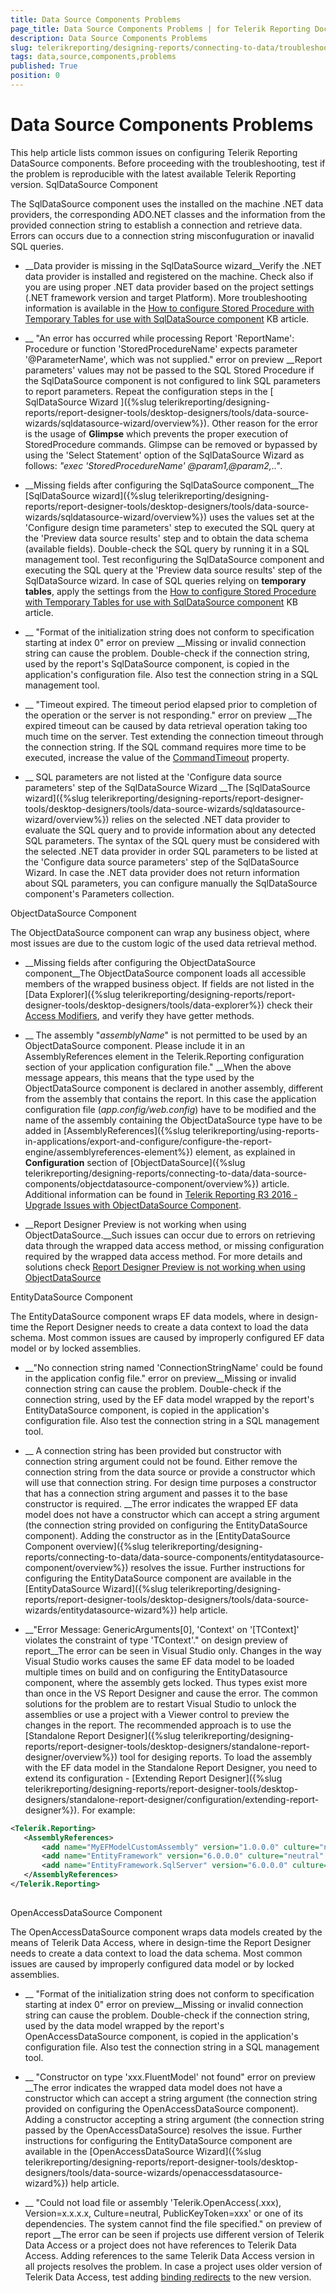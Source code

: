 ```yaml
---
title: Data Source Components Problems
page_title: Data Source Components Problems | for Telerik Reporting Documentation
description: Data Source Components Problems
slug: telerikreporting/designing-reports/connecting-to-data/troubleshooting/data-source-components-problems
tags: data,source,components,problems
published: True
position: 0
---
```


# Data Source Components Problems



This help article lists common issues on configuring Telerik Reporting DataSource components.
        Before proceeding with the troubleshooting, test if the problem is reproducible with the latest
        available Telerik Reporting version.
      SqlDataSource Component

The SqlDataSource component uses the installed on the machine .NET data providers,
          the corresponding ADO.NET classes and the information from the provided connection string
          to establish a connection and retrieve data. Errors can occurs due to a connection string
          misconfuguration or inavalid SQL queries.
        

* __Data provider is missing in the SqlDataSource wizard__Verify the .NET data provider is installed and registered on the machine. Check also if you are using proper .NET data provider
              based on the project settings (.NET framework version and target Platform). More troubleshooting information is available in the [How to configure Stored Procedure with Temporary Tables for use with SqlDataSource component](http://www.telerik.com/support/kb/reporting/details/how-to-configure-stored-procedure-with-temporary-tables-for-use-with-sqldatasource-component) KB article.
            

* __                "An error has occurred while processing Report 'ReportName': Procedure or function 'StoredProcedureName' expects parameter
                '@ParameterName', which was not supplied." error on preview
              __Report parameters' values may not be passed to the SQL Stored Procedure if the SqlDataSource component is not configured
              to link SQL parameters to report parameters. Repeat the configuration steps in the [
                SqlDataSource Wizard
              ]({%slug telerikreporting/designing-reports/report-designer-tools/desktop-designers/tools/data-source-wizards/sqldatasource-wizard/overview%}).
            Other reason for the error is the usage of __Glimpse__ which prevents the proper execution of StoredProcedure commands.
              Glimpse can be removed or bypassed by using the 'Select Statement' option of the SqlDataSource Wizard as follows:
              *"exec 'StoredProcedureName' @param1,@param2,.."*.
            

* __Missing fields after configuring the SqlDataSource component__The [SqlDataSource wizard]({%slug telerikreporting/designing-reports/report-designer-tools/desktop-designers/tools/data-source-wizards/sqldatasource-wizard/overview%}) uses the values set at the 'Configure design time parameters' step
              to executed the SQL query at the 'Preview data source results' step and to obtain the data schema (available fields).
              Double-check the SQL query by running it in a SQL management tool. Test reconfiguring the SqlDataSource component and executing the SQL query at the
              'Preview data source results' step of the SqlDataSource wizard.
              In case of SQL queries relying on __temporary tables__, apply the settings from the [How to configure Stored Procedure with Temporary Tables for use with SqlDataSource component](http://www.telerik.com/support/kb/reporting/details/how-to-configure-stored-procedure-with-temporary-tables-for-use-with-sqldatasource-component) KB article.
            

* __                "Format of the initialization string does not conform to specification starting at index 0" error on preview
              __Missing or invalid connection string can cause the problem. Double-check if the connection string,
              used by the report's SqlDataSource component, is copied in the application's configuration file.
              Also test the connection string in a SQL management tool.
            

* __                "Timeout expired. The timeout period elapsed prior to completion of the operation or the server is not responding."
                error on preview
              __The expired timeout can be caused by data retrieval operation taking too much time on the server. Test extending the connection
              timeout through the connection string. If the SQL command requires more time to be executed, increase the value of the
              [CommandTimeout](/reporting/api/Telerik.Reporting.SqlDataSource#Telerik_Reporting_SqlDataSource_CommandTimeout) property.
            

* __                SQL parameters are not listed at the 'Configure data source parameters' step of the SqlDataSource Wizard
              __The [SqlDataSource wizard]({%slug telerikreporting/designing-reports/report-designer-tools/desktop-designers/tools/data-source-wizards/sqldatasource-wizard/overview%}) relies on the selected .NET data provider
              to evaluate the SQL query and to provide information about any detected SQL parameters. The syntax of the SQL query must be
              considered with the selected .NET data provider in order SQL parameters to be listed at the 'Configure data source parameters'
              step of the SqlDataSource Wizard. In case the .NET data provider does not return information about SQL parameters, you can configure
              manually the SqlDataSource component's Parameters collection.
            

ObjectDataSource Component

The ObjectDataSource component can wrap any business object, where most issues are due to the custom
          logic of the used data retrieval method.
        

* __Missing fields after configuring the ObjectDataSource component__The ObjectDataSource component loads all accessible members of the wrapped business object.
              If fields are not listed in the [Data Explorer]({%slug telerikreporting/designing-reports/report-designer-tools/desktop-designers/tools/data-explorer%})              check their [Access Modifiers](https://msdn.microsoft.com/en-us/library/ms173121.aspx), and verify they have getter methods.
            

* __                The assembly "*assemblyName*" is not permitted to be used by an ObjectDataSource component.
                Please include it in an AssemblyReferences element in the Telerik.Reporting configuration section of your application configuration file."
              __When the above message appears, this means that the type used by the ObjectDataSource component is declared in another assembly,
              different from the assembly that contains the report. In this case the application configuration file (*app.config/web.config*)
              have to be modified and the name of the assembly containing the ObjectDataSource type have to be added in [AssemblyReferences]({%slug telerikreporting/using-reports-in-applications/export-and-configure/configure-the-report-engine/assemblyreferences-element%}) element,
              as explained in __Configuration__ section of [ObjectDataSource]({%slug telerikreporting/designing-reports/connecting-to-data/data-source-components/objectdatasource-component/overview%}) article.
            Additional information can be found in [Telerik Reporting R3 2016 - Upgrade Issues with ObjectDataSource Component](http://www.telerik.com/support/kb/reporting/details/telerik-reporting-r3-2016---upgrade-issues-with-objectdatasource-component).
            

* __Report Designer Preview is not working when using ObjectDataSource.__Such issues can occur due to errors on retrieving data through the wrapped data access method,
              or missing configuration required by the wrapped data access method. For more details and solutions check [Report Designer Preview is not working when using ObjectDataSource](http://www.telerik.com/support/kb/reporting/details/visual-studio-preview-is-not-working-when-using-objectdatasource)

EntityDataSource Component

The EntityDataSource component wraps EF data models, where in design-time the Report Designer needs to create a data context to load the data schema.
          Most common issues are caused by improperly configured EF data model or by locked assemblies.
        

* __"No connection string named 'ConnectionStringName' could be found in the application config file." error on preview__Missing or invalid connection string can cause the problem. Double-check if the connection string,
              used by the EF data model wrapped by the report's EntityDataSource component, is copied in the application's configuration file.
              Also test the connection string in a SQL management tool.
            

* __                A connection string has been provided but constructor with connection string argument could not be found.
                Either remove the connection string from the data source or provide a constructor which will use that connection string.
                For design time purposes a constructor that has a connection string argument and passes it to the base constructor is required.
              __The error indicates the wrapped EF data model does not have a constructor which can accept a string argument
              (the connection string provided on configuring the EntityDataSource component). Adding the constructor as in the
              [EntityDataSource Component overview]({%slug telerikreporting/designing-reports/connecting-to-data/data-source-components/entitydatasource-component/overview%}) resolves the issue.
              Further instructions for configuring the EntityDataSource component are available in the
              [EntityDataSource Wizard]({%slug telerikreporting/designing-reports/report-designer-tools/desktop-designers/tools/data-source-wizards/entitydatasource-wizard%}) help article.
            

* __"Error Message: GenericArguments[0], 'Context' on '[TContext]' violates the constraint of type 'TContext'." on design preview of report__The error can be seen in Visual Studio only. Changes in the way Visual Studio works causes the same EF data model to be loaded multiple
              times on build and on configuring the EntityDatasource component, where the assembly gets locked.
              Thus types exist more than once in the VS Report Designer and cause the error.
            The common solutions for the problem are to restart Visual Studio to unlock the assemblies or use a project with a Viewer control
              to preview the changes in the report.
            The recommended approach is to use the [Standalone Report Designer]({%slug telerikreporting/designing-reports/report-designer-tools/desktop-designers/standalone-report-designer/overview%}) tool
              for desiging reports. To load the assembly with the EF data model in the Standalone Report Designer, you need to extend its
              configuration - [Extending Report Designer]({%slug telerikreporting/designing-reports/report-designer-tools/desktop-designers/standalone-report-designer/configuration/extending-report-designer%}). For example:
            

	
````XML
<Telerik.Reporting>
   <AssemblyReferences>
       <add name="MyEFModelCustomAssembly" version="1.0.0.0" culture="neutral" publicKeyToken="null" />
       <add name="EntityFramework" version="6.0.0.0" culture="neutral" publicKeyToken="..." />
       <add name="EntityFramework.SqlServer" version="6.0.0.0" culture="neutral" publicKeyToken="..." />
   </AssemblyReferences>
</Telerik.Reporting>
            
````



OpenAccessDataSource Component

The OpenAccessDataSource component wraps data models created by the means of Telerik Data Access,
          where in design-time the Report Designer needs to create a data context to load the data schema.
          Most common issues are caused by improperly configured data model or by locked assemblies.
        

* __ "Format of the initialization string does not conform to specification starting at index 0" error on preview__Missing or invalid connection string can cause the problem. Double-check if the connection string,
              used by the data model wrapped by the report's OpenAccessDataSource component, is copied in the application's configuration file.
              Also test the connection string in a SQL management tool.
            

* __                "Constructor on type 'xxx.FluentModel' not found" error on preview
              __The error indicates the wrapped data model does not have a constructor which can accept a string argument
              (the connection string provided on configuring the OpenAccessDataSource component). Adding a constructor accepting a string argument
              (the connection string passed by the OpenAccessDataSource) resolves the issue.
              Further instructions for configuring the EntityDataSource component are available in the
              [OpenAccessDataSource Wizard]({%slug telerikreporting/designing-reports/report-designer-tools/desktop-designers/tools/data-source-wizards/openaccessdatasource-wizard%}) help article.
            

* __                "Could not load file or assembly 'Telerik.OpenAccess(.xxx), Version=x.x.x.x, Culture=neutral, PublicKeyToken=xxx'
                or one of its dependencies. The system cannot find the file specified." on preview of report
              __The error can be seen if projects use different version of Telerik Data Access or a project does not have references to Telerik Data Access.
              Adding references to the same Telerik Data Access version in all projects resolves the problem. In case a project uses older version of
              Telerik Data Access, test adding [binding redirects](http://msdn.microsoft.com/en-us/library/7wd6ex19(v=vs.110).aspx) to the new version.
            
